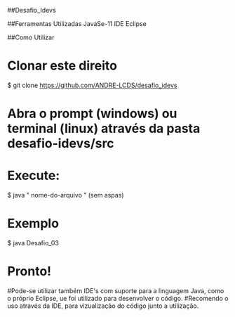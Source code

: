 ##Desafio_Idevs

##Ferramentas Utilizadas
 JavaSe-11
 IDE Eclipse


##Como Utilizar
# Clonar este direito
$ git clone  https://github.com/ANDRE-LCDS/desafio_idevs

# Abra o prompt (windows) ou terminal (linux) através da pasta desafio-idevs/src 

# Execute:
$ java " nome-do-arquivo " (sem aspas)
 # Exemplo
$ java Desafio_03

# Pronto!


#Pode-se utilizar também IDE's com suporte para a linguagem Java, como o próprio Eclipse, ue foi utilizado para desenvolver o código.
#Recomendo o uso através da IDE, para vizualização do código junto a utilização.
